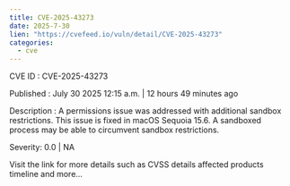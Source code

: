 ```yaml
--- 
title: CVE-2025-43273
date: 2025-7-30
lien: "https://cvefeed.io/vuln/detail/CVE-2025-43273"
categories:
  - cve
---
```


CVE ID : CVE-2025-43273

Published :  July 30
2025
12:15 a.m. | 12 hours
49 minutes ago

Description : A permissions issue was addressed with additional sandbox restrictions. This issue is fixed in macOS Sequoia 15.6. A sandboxed process may be able to circumvent sandbox restrictions.

Severity: 0.0 | NA

Visit the link for more details
such as CVSS details
affected products
timeline
and more...
